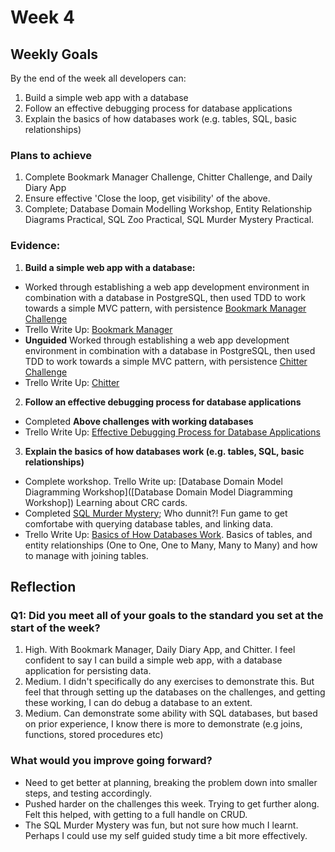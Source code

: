 # Week 4
## Weekly Goals
By the end of the week all developers can:

1. Build a simple web app with a database
2. Follow an effective debugging process for database applications
3. Explain the basics of how databases work (e.g. tables, SQL, basic relationships)


### Plans to achieve
1. Complete Bookmark Manager Challenge, Chitter Challenge, and Daily Diary App
2. Ensure effective 'Close the loop, get visibility' of the above.
3. Complete; Database Domain Modelling Workshop, Entity Relationship Diagrams Practical, SQL Zoo Practical, SQL Murder Mystery Practical.

### Evidence:
1. **Build a simple web app with a database:**

* Worked through establishing a web app development environment in combination with a database in PostgreSQL, then used TDD to work towards a simple MVC pattern, with persistence [Bookmark Manager Challenge](https://github.com/chriswhitehouse/bookmark_manager)
* Trello Write Up: [Bookmark Manager](https://trello.com/c/HG3xkWxN)
* **Unguided** Worked through establishing a web app development environment in combination with a database in PostgreSQL, then used TDD to work towards a simple MVC pattern, with persistence [Chitter Challenge](https://github.com/chriswhitehouse/chitter-challenge)
* Trello Write Up: [Chitter](https://trello.com/c/L6jol7O5)

2. **Follow an effective debugging process for database applications**

* Completed **Above challenges with working databases**
* Trello Write Up: [Effective Debugging Process for Database Applications](https://trello.com/c/26FV9zwf)

3. **Explain the basics of how databases work (e.g. tables, SQL, basic relationships)**

* Complete workshop. Trello Write up: [Database Domain Model Diagramming Workshop]([Database Domain Model Diagramming Workshop]) Learning about CRC cards.
* Completed [SQL Murder Mystery](https://github.com/chriswhitehouse/sql_murder_mystery/tree/main); Who dunnit?! Fun game to get comfortabe with querying database tables, and linking data.
* Trello Write Up: [Basics of How Databases Work](https://trello.com/c/OTOcr1mg). Basics of tables, and entity relationships (One to One, One to Many, Many to Many) and how to manage with joining tables.

## Reflection

### Q1: Did you meet all of your goals to the standard you set at the start of the week?

1. High. With Bookmark Manager, Daily Diary App, and Chitter. I feel confident to say I can build a simple web app, with a database application for persisting data.
2. Medium. I didn't specifically do any exercises to demonstrate this. But feel that through setting up the databases on the challenges, and getting these working, I can do debug a database to an extent.
3. Medium. Can demonstrate some ability with SQL databases, but based on prior experience, I know there is more to demonstrate (e.g joins, functions, stored procedures etc)

### What would you improve going forward?

* Need to get better at planning, breaking the problem down into smaller steps, and testing accordingly.
* Pushed harder on the challenges this week. Trying to get further along. Felt this helped, with getting to a full handle on CRUD.
* The SQL Murder Mystery was fun, but not sure how much I learnt. Perhaps I could use my self guided study time a bit more effectively.
